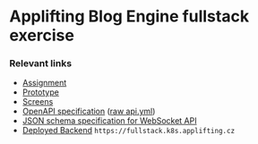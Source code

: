 # Applifting Blog Engine fullstack exercise

### Relevant links

- [Assignment](https://github.com/Applifting/fullstack-exercise/blob/master/assignment.md)
- [Prototype](https://www.figma.com/proto/VagZOrr3TjTAxGCpCUTSrO/Applifting-%7C-Full-Stack-Cvi%C4%8Den%C3%AD?node-id=2%3A3&viewport=148%2C245%2C0.12103988230228424&scaling=min-zoom)
- [Screens](https://www.figma.com/file/VagZOrr3TjTAxGCpCUTSrO/Applifting-|-Full-Stack-Cvičení)
- [OpenAPI specification](https://editor.swagger.io/?url=https%3A%2F%2Fraw.githubusercontent.com%2FApplifting%2Ffullstack-exercise%2Fmaster%2Fapi.yml%3Ftoken%3DAASONT5XK6EB7TPNH5EHMDC7CBNIO) ([raw api.yml](https://github.com/Applifting/fullstack-exercise/blob/master/api.yml))
- [JSON schema specification for WebSocket API](https://github.com/Applifting/fullstack-exercise/blob/master/ws.json)
- [Deployed Backend](https://fullstack.k8s.applifting.cz) `https://fullstack.k8s.applifting.cz`
